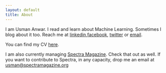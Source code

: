 ```yaml
---
layout: default
title: About
---
```


I am Usman Anwar. I read and learn about Machine Learning. Sometimes I blog about it too. Reach me at [linkedin](https://www.linkedin.com/in/usman-anwar-9b4384107/),[facebook](https://www.facebook.com/usmananwar345), [twitter](https://www.twitter.com/rantistan) or [email](mailto:usmananwar391@gmail.com). 

You can find my CV [here](https://uzman-anwar.github.io/Usman_Anwar.pdf).

I am also currently managing [Spectra Magazine](http://www.spectramagazine.org). Check that out as well. If you want to contribute to Spectra, in any capacity, drop me an email at [usman@spectramagazine.org](mailto:usman@spectramagazine.org)

